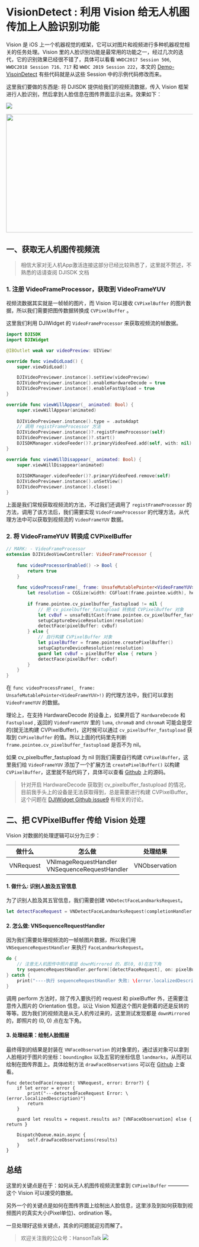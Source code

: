 # VisionDetect : 利用 Vision 给无人机图传加上人脸识别功能


Vision 是 iOS 上一个机器视觉的框架，它可以对图片和视频进行多种机器视觉相关的任务处理。Vision 里的人脸识别功能是最常用的功能之一，经过几次的迭代，它的识别效果已经很不错了，具体可以看看 `WWDC2017 Session 506`, `WWDC2018 Session 716、717` 和 `WWDC 2019 Session 222`，本文的 [Demo-VisoinDetect](https://github.com/zyphs21/VisionDetect) 有些代码就是从这些 Session 中的示例代码修改而来。

这里我们要做的东西是: 将 DJISDK 提供给我们的视频流数据，传入 Vision 框架进行人脸识别，然后拿到人脸信息在图传界面显示出来。效果如下：

![](https://cdn.jsdelivr.net/gh/zyphs21/VisionDetect/detectFace.gif)

<img src="https://cdn.jsdelivr.net/gh/zyphs21/VisionDetect/face.jpg" width = "544" height = "320" alt="" align=center />

## 一、获取无人机图传视频流

> 相信大家对无人机App激活连接这部分已经比较熟悉了，这里就不赘述，不熟悉的话请查阅 DJISDK 文档

### 1. 注册 VideoFrameProcessor，获取到 VideoFrameYUV

视频流数据其实就是一帧帧的图片，而 Vision 可以接收 `CVPixelBuffer` 的图片数据，所以我们需要把图传数据转换成 `CVPixelBuffer` 。

这里我们利用 DJIWidget 的 `VideoFrameProcessor` 来获取视频流的帧数据。

```Swift
import DJISDK
import DJIWidget

@IBOutlet weak var videoPreview: UIView!

override func viewDidLoad() {
    super.viewDidLoad()

    DJIVideoPreviewer.instance().setView(videoPreview)
    DJIVideoPreviewer.instance().enableHardwareDecode = true
    DJIVideoPreviewer.instance().enableFastUpload = true
}

override func viewWillAppear(_ animated: Bool) {
    super.viewWillAppear(animated)
    
    DJIVideoPreviewer.instance().type = .autoAdapt
    // 调用 registFrameProcessor 方法
    DJIVideoPreviewer.instance()?.registFrameProcessor(self)
    DJIVideoPreviewer.instance()?.start()
    DJISDKManager.videoFeeder()?.primaryVideoFeed.add(self, with: nil)
}

override func viewWillDisappear(_ animated: Bool) {
    super.viewWillDisappear(animated)
    
    DJISDKManager.videoFeeder()?.primaryVideoFeed.remove(self)
    DJIVideoPreviewer.instance().unSetView()
    DJIVideoPreviewer.instance().close()
}
```

上面是我们常规获取视频流的方法，不过我们还调用了 `registFrameProcessor` 的方法，调用了该方法后，我们需要实现 `VideoFrameProcessor` 的代理方法，从代理方法中可以获取到视频流的 `VideoFrameYUV` 数据。

### 2. 将 VideoFrameYUV 转换成 CVPixelBuffer

```Swift
// MARK: - VideoFrameProcessor
extension DJIVideoViewController: VideoFrameProcessor {
    
    func videoProcessorEnabled() -> Bool {
        return true
    }
    
    func videoProcessFrame(_ frame: UnsafeMutablePointer<VideoFrameYUV>!) {
        let resolution = CGSize(width: CGFloat(frame.pointee.width), height: CGFloat(frame.pointee.height))
        
        if frame.pointee.cv_pixelbuffer_fastupload != nil {
            // 把 cv_pixelbuffer_fastupload 转换成 CVPixelBuffer 对象
            let cvBuf = unsafeBitCast(frame.pointee.cv_pixelbuffer_fastupload, to: CVPixelBuffer.self)
            setupCaptureDeviceResolution(resolution)
            detectFace(pixelBuffer: cvBuf)
        } else {
            // 自行构建 CVPixelBuffer 对象
            let pixelBuffer = frame.pointee.createPixelBuffer()
            setupCaptureDeviceResolution(resolution)
            guard let cvBuf = pixelBuffer else { return }
            detectFace(pixelBuffer: cvBuf)
        }
    }
}
```

在 `func videoProcessFrame(_ frame: UnsafeMutablePointer<VideoFrameYUV>!)` 的代理方法中，我们可以拿到 `VideoFrameYUV` 的数据。


理论上，在支持 HardwareDecode 的设备上，如果开启了 `HardwareDecode` 和 `Fastupload` , 返回的 `VideoFrameYUV` 里的 `luma`, `chromaB` and `chromaR` 可能会是空的(就无法构建 CVPixelBuffer)，这时候可以通过 `cv_pixelbuffer_fastupload` 获取到 `CVPixelBuffer` 的值。所以上面的代码里先判断 `frame.pointee.cv_pixelbuffer_fastupload` 是否不为 nil。

如果 cv_pixelbuffer_fastupload 为 nil 则我们需要自行构建 `CVPixelBuffer`，这里我们给 `VideoFrameYUV` 添加了一个扩展方法 `createPixelBuffer()` 以构建 `CVPixelBuffer`，这里就不贴代码了，具体可以查看 [Github](https://github.com/zyphs21/VisionDetect) 上的源码。

> 针对开启 HardwareDecode 获取到 cv_pixelbuffer_fastupload 的情况，目前我手头上的设备是无法获取得到，总是需要进行构建 CVPixelBuffer。这个问题在 [DJIWidget Github issue9](https://github.com/dji-sdk/DJIWidget/issues/9) 有相关的讨论。


## 二、把 CVPixelBuffer 传给 Vision 处理

Vision 对数据的处理逻辑可以分为三步：


| 做什么 | 怎么做 | 处理结果 |
| --- | --- | --- |
| VNRequest | VNImageRequestHandler<br/>VNSequenceRequestHandler | VNObservation |


#### 1. 做什么: 识别人脸及五官信息

为了识别人脸及其五官信息，我们需要创建 `VNDetectFaceLandmarksRequest`。

```Swift
let detectFaceRequest = VNDetectFaceLandmarksRequest(completionHandler: detectedFace)
```

#### 2. 怎么做: VNSequenceRequestHandler

因为我们需要处理视频流的一帧帧图片数据，所以我们用 `VNSequenceRequestHandler` 来执行 `FaceLandmarksRequest`。

```Swift
do {
    // 注意无人机图传中照片都是 downMirrored 的，即(0, 0)在左下角
    try sequenceRequestHandler.perform([detectFaceRequest], on: pixelBuffer, orientation: .downMirrored)
} catch {
    print("----执行 sequenceRequestHandler 失败: \(error.localizedDescription)")
}
```

调用 perform 方法时，除了传入要执行的 request 和 pixelBuffer 外，还需要注意传入图片的 Orientation 信息，以让 Vision 知道这个图片是倒着的还是反转的等等。因为我们的视频流是从无人机传过来的，这里测试发现都是 `downMirrored` 的，即照片的 (0, 0) 点在左下角。

#### 3. 处理结果：绘制人脸图层

最终得到的结果是封装在 `VNFaceObservation` 的对象里的，通过该对象可以拿到人脸相对于图片的坐标：`boundingBox` 以及五官的坐标信息 `landmarks`，从而可以绘制在图传界面上。具体绘制方法 `drawFaceObservations` 可以在 [Github](https://github.com/zyphs21/VisionDetect) 上查看。

```
func detectedFace(request: VNRequest, error: Error?) {
    if let error = error {
        print("---detectedFaceRequest Error: \(error.localizedDescription)")
        return
    }

    guard let results = request.results as? [VNFaceObservation] else { return }

    DispatchQueue.main.async {
        self.drawFaceObservations(results)
    }
}
```


## 总结

这里的关键点是在于：如何从无人机图传视频流里拿到 `CVPixelBuffer` ———— 这个 Vision 可以接受的数据。

另外一个的关键点是如何在图传界面上绘制出人脸信息，这里涉及到如何获取到视频图片的真实大小(Pixel单位)、ordination 等。

一旦处理好这些关键点，其余的问题就迎刃而解了。


> 欢迎关注我的公众号：HansonTalk
> ![](https://cdn.jsdelivr.net/gh/zyphs21/cdn-assets/qrcode/HansonTalk.jpg)
